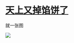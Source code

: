 # [天上又掉馅饼了](https://github.com/jaaleng/jaaleng.github.io/issues/199)

就一张图

![](https://pic.imgdd.cc/item/67e3a800218de299ca97d6b9.jpg)